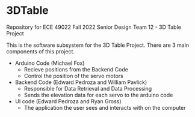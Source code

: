 # 3DTable

Repository for ECE 49022 Fall 2022 Senior Design Team 12 - 3D Table Project

This is the software subsystem for the 3D Table Project. There are 3 main components of this project. 
- Arduino Code (Michael Fox)
    - Recieve positions from the Backend Code
    - Control the position of the servo motors
- Backend Code (Edward Pedroza and William Pavlick)
    - Responsible for Data Retrieval and Data Processing
    - Sends the elevation data for each servo to the arduino code
- UI code (Edward Pedroza and Ryan Gross)
    - The application the user sees and interacts with on the computer
